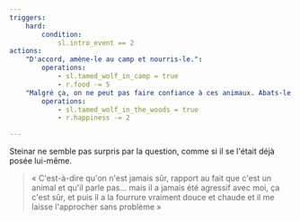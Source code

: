 ```yaml
---
triggers:
    hard:
        condition:
            sl.intro_event == 2
actions:
    "D'accord, amène-le au camp et nourris-le.":
        operations:
            - sl.tamed_wolf_in_camp = true
            - r.food -= 5
    "Malgré ça, on ne peut pas faire confiance à ces animaux. Abats-le la prochaine fois que tu le vois.":
        operations:
            - sl.tamed_wolf_in_the_woods = true
            - r.happiness -= 2

---
```


Steinar ne semble pas surpris par la question, comme si il se l'était déjà posée lui-même.

> « C'est-à-dire qu'on n'est jamais sûr, rapport au fait que c'est un animal et qu'il parle pas... mais il a jamais été agressif avec moi, ça c'est sûr, et puis il a la fourrure vraiment douce et chaude et il me laisse l'approcher sans problème »
